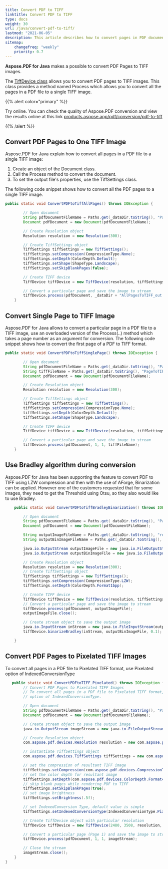 ```yaml
---
title: Convert PDF to TIFF 
linktitle: Convert PDF to TIFF  
type: docs
weight: 30
url: /java/convert-pdf-to-tiff/
lastmod: "2021-06-05"
description: This article describes how to convert pages in PDF document into TIFF image. You will learn how to convert all or single pages to TIFF images with Aspose.PDF for Java.
sitemap:
    changefreq: "weekly"
    priority: 0.7
---
```


**Aspose.PDF for Java** makes a possible to convert PDF Pages to TIFF  images.

The [TiffDevice class](https://apireference.aspose.com/pdf/java/com.aspose.pdf.devices/tiffdevice) allows you to convert PDF pages to TIFF images. This class provides a method named Process which allows you to convert all the pages in a PDF file to a single TIFF image.

{{% alert color="primary" %}}

Try online. You can check the quality of Aspose.PDF conversion and view the results online at this link [products.aspose.app/pdf/conversion/pdf-to-tiff](https://products.aspose.app/pdf/conversion/pdf-to-tiff)

{{% /alert %}}

## Convert PDF Pages to One TIFF Image

Aspose.PDF for Java explain how to convert all pages in a PDF file to a single TIFF image:

1. Create an object of the Document class.
1. Call the Process method to convert the document.
1. To set the output file's properties, use the TiffSettings class.

The following code snippet shows how to convert all the PDF pages to a single TIFF image.

```java
public static void ConvertPDFtoTiffAllPages() throws IOException {

        // Open document
        String pdfDocumentFileName = Paths.get(_dataDir.toString(), "PageToTIFF.pdf").toString();
        Document pdfDocument = new Document(pdfDocumentFileName);

        // Create Resolution object
        Resolution resolution = new Resolution(300);

        // Create TiffSettings object
        TiffSettings tiffSettings = new TiffSettings();
        tiffSettings.setCompression(CompressionType.None);
        tiffSettings.setDepth(ColorDepth.Default);
        tiffSettings.setShape(ShapeType.Landscape);
        tiffSettings.setSkipBlankPages(false);

        // Create TIFF device
        TiffDevice tiffDevice = new TiffDevice(resolution, tiffSettings);

        // Convert a particular page and save the image to stream
        tiffDevice.process(pdfDocument, _dataDir + "AllPagesToTIFF_out.tif");
    }
```

## Convert Single Page to TIFF Image

Aspose.PDF for Java allows to convert a particular page in a PDF file to a TIFF image, use an overloaded version of the Process(..) method which takes a page number as an argument for conversion. The following code snippet shows how to convert the first page of a PDF to TIFF format.

```java
public static void ConvertPDFtoTiffSinglePage() throws IOException {

        // Open document
        String pdfDocumentFileName = Paths.get(_dataDir.toString(), "PageToTIFF.pdf").toString();
        String tiffFileName = Paths.get(_dataDir.toString(), "PageToTIFF_out.tif").toString();
        Document pdfDocument = new Document(pdfDocumentFileName);

        // Create Resolution object
        Resolution resolution = new Resolution(300);

        // Create TiffSettings object
        TiffSettings tiffSettings = new TiffSettings();
        tiffSettings.setCompression(CompressionType.None);
        tiffSettings.setDepth(ColorDepth.Default);
        tiffSettings.setShape(ShapeType.Landscape);

        // Create TIFF device
        TiffDevice tiffDevice = new TiffDevice(resolution, tiffSettings);

        // Convert a particular page and save the image to stream
        tiffDevice.process(pdfDocument, 1, 1, tiffFileName);
    }
```

## Use Bradley algorithm during conversion

Aspose.PDF for Java has been supporting the feature to convert PDF to TIFF using LZW compression and then with the use of AForge, Binarization can be applied. However one of the customers requested that for some images, they need to get the Threshold using Otsu, so they also would like to use Bradley.

```java
    public static void ConvertPDFtoTiffBradleyBinarization() throws IOException {

        // Open document
        String pdfDocumentFileName = Paths.get(_dataDir.toString(), "PageToTIFF.pdf").toString();
        Document pdfDocument = new Document(pdfDocumentFileName);

        String outputImageFileName = Paths.get(_dataDir.toString(), "resultant_out.tif").toString();
        String outputBinImageFileName = Paths.get(_dataDir.toString(), "37116-bin_out.tif").toString();

        java.io.OutputStream outputImageFile = new java.io.FileOutputStream(outputImageFileName);
        java.io.OutputStream outputBinImageFile = new java.io.FileOutputStream(outputBinImageFileName);

        // Create Resolution object
        Resolution resolution = new Resolution(300);
        // Create TiffSettings object
        TiffSettings tiffSettings = new TiffSettings();
        tiffSettings.setCompression(CompressionType.LZW);
        tiffSettings.setDepth(ColorDepth.Format1bpp);

        // Create TIFF device
        TiffDevice tiffDevice = new TiffDevice(resolution, tiffSettings);
        // Convert a particular page and save the image to stream
        tiffDevice.process(pdfDocument, outputImageFile);
        outputImageFile.close();

        // Create stream object to save the output image
        java.io.InputStream inStream = new java.io.FileInputStream(outputImageFileName);
        tiffDevice.binarizeBradley(inStream, outputBinImageFile, 0.1);

    }
```
## Convert PDF Pages to Pixelated TIFF Images

To convert all pages in a PDF file to Pixelated TIFF format, use Pixelated option of IndexedConversionType

```java
   public static void ConvertPDFtoTIFF_Pixelated() throws IOException {
        // Convert PDF Pages to Pixelated TIFF Images
        // To convert all pages in a PDF file to Pixelated TIFF format, use Pixelated
        // option of IndexedConversionType.

        // Open document
        String pdfDocumentFileName = Paths.get(_dataDir.toString(), "PageToTIFF.pdf").toString();
        Document pdfDocument = new Document(pdfDocumentFileName);

        // Create stream object to save the output image
        java.io.OutputStream imageStream = new java.io.FileOutputStream("Image.tiff");

        // Create Resolution object
        com.aspose.pdf.devices.Resolution resolution = new com.aspose.pdf.devices.Resolution(300);

        // instantiate TiffSettings object
        com.aspose.pdf.devices.TiffSettings tiffSettings = new com.aspose.pdf.devices.TiffSettings();

        // set the compression of resultant TIFF image
        tiffSettings.setCompression(com.aspose.pdf.devices.CompressionType.CCITT4);
        // set the color depth for resultant image
        tiffSettings.setDepth(com.aspose.pdf.devices.ColorDepth.Format4bpp);
        // skip blank pages while rendering PDF to TIFF
        tiffSettings.setSkipBlankPages(true);
        // set image brightness
        tiffSettings.setBrightness(.5f);

        // set IndexedConversion Type, default value is simple
        tiffSettings.setIndexedConversionType(IndexedConversionType.Pixelated);

        // Create TiffDevice object with particular resolution
        TiffDevice tiffDevice = new TiffDevice(2480, 3508, resolution, tiffSettings);

        // Convert a particular page (Page 1) and save the image to stream
        tiffDevice.process(pdfDocument, 1, 1, imageStream);

        // Close the stream
        imageStream.close();
    }
}
```